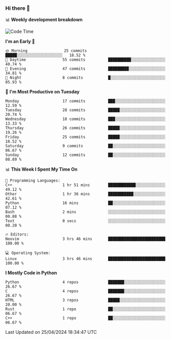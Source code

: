 ### Hi there 👋

📊 **Weekly development breakdown**
<!--START_SECTION:waka-->
![Code Time](http://img.shields.io/badge/Code%20Time-120%20hrs%201%20min-blue)

**I'm an Early 🐤** 

```text
🌞 Morning                25 commits          █████░░░░░░░░░░░░░░░░░░░░   18.52 % 
🌆 Daytime                55 commits          ██████████░░░░░░░░░░░░░░░   40.74 % 
🌃 Evening                47 commits          █████████░░░░░░░░░░░░░░░░   34.81 % 
🌙 Night                  8 commits           █░░░░░░░░░░░░░░░░░░░░░░░░   05.93 % 
```
📅 **I'm Most Productive on Tuesday** 

```text
Monday                   17 commits          ███░░░░░░░░░░░░░░░░░░░░░░   12.59 % 
Tuesday                  28 commits          █████░░░░░░░░░░░░░░░░░░░░   20.74 % 
Wednesday                18 commits          ███░░░░░░░░░░░░░░░░░░░░░░   13.33 % 
Thursday                 26 commits          █████░░░░░░░░░░░░░░░░░░░░   19.26 % 
Friday                   25 commits          █████░░░░░░░░░░░░░░░░░░░░   18.52 % 
Saturday                 9 commits           ██░░░░░░░░░░░░░░░░░░░░░░░   06.67 % 
Sunday                   12 commits          ██░░░░░░░░░░░░░░░░░░░░░░░   08.89 % 
```


📊 **This Week I Spent My Time On** 

```text
💬 Programming Languages: 
C++                      1 hr 51 mins        ████████████░░░░░░░░░░░░░   49.12 % 
Other                    1 hr 36 mins        ███████████░░░░░░░░░░░░░░   42.61 % 
Python                   16 mins             ██░░░░░░░░░░░░░░░░░░░░░░░   07.12 % 
Bash                     2 mins              ░░░░░░░░░░░░░░░░░░░░░░░░░   00.88 % 
Text                     0 secs              ░░░░░░░░░░░░░░░░░░░░░░░░░   00.20 % 

🔥 Editors: 
Neovim                   3 hrs 46 mins       █████████████████████████   100.00 % 

💻 Operating System: 
Linux                    3 hrs 46 mins       █████████████████████████   100.00 % 
```

**I Mostly Code in Python** 

```text
Python                   4 repos             ███████░░░░░░░░░░░░░░░░░░   26.67 % 
C                        4 repos             ███████░░░░░░░░░░░░░░░░░░   26.67 % 
HTML                     3 repos             █████░░░░░░░░░░░░░░░░░░░░   20.00 % 
Rust                     1 repo              ██░░░░░░░░░░░░░░░░░░░░░░░   06.67 % 
C++                      1 repo              ██░░░░░░░░░░░░░░░░░░░░░░░   06.67 % 
```




 Last Updated on 25/04/2024 18:34:47 UTC
<!--END_SECTION:waka-->
<!--
**R-enanVieira/R-enanVieira** is a ✨ _special_ ✨ repository because its `README.md` (this file) appears on your GitHub profile.

Here are some ideas to get you started:

- 🔭 I’m currently working on ...
- 🌱 I’m currently learning ...
- 👯 I’m looking to collaborate on ...
- 🤔 I’m looking for help with ...
- 💬 Ask me about ...
- 📫 How to reach me: ...
- 😄 Pronouns: ...
- ⚡ Fun fact: ...
-->
